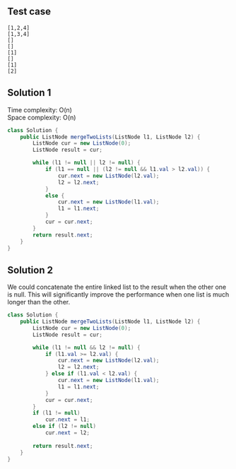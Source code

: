 ## Test case

```
[1,2,4]
[1,3,4]
[]
[]
[1]
[]
[1]
[2]
```

## Solution 1

Time complexity: O(n)  
Space complexity: O(n)

```java
class Solution {
    public ListNode mergeTwoLists(ListNode l1, ListNode l2) {
        ListNode cur = new ListNode(0);
        ListNode result = cur;

        while (l1 != null || l2 != null) {
            if (l1 == null || (l2 != null && l1.val > l2.val)) {
                cur.next = new ListNode(l2.val);
                l2 = l2.next;
            }
            else {
                cur.next = new ListNode(l1.val);
                l1 = l1.next;
            }
            cur = cur.next;
        }
        return result.next;
    }
}
```

## Solution 2

We could concatenate the entire linked list to the result when the other one is null. This will significantly improve the performance when one list is much longer than the other.  

```java
class Solution {
    public ListNode mergeTwoLists(ListNode l1, ListNode l2) {
        ListNode cur = new ListNode(0);
        ListNode result = cur;

        while (l1 != null && l2 != null) {
            if (l1.val >= l2.val) {
                cur.next = new ListNode(l2.val);
                l2 = l2.next;
            } else if (l1.val < l2.val) {
                cur.next = new ListNode(l1.val);
                l1 = l1.next;
            }
            cur = cur.next;
        }
        if (l1 != null)
            cur.next = l1;
        else if (l2 != null)
            cur.next = l2;
        
        return result.next;
    }
}
```
